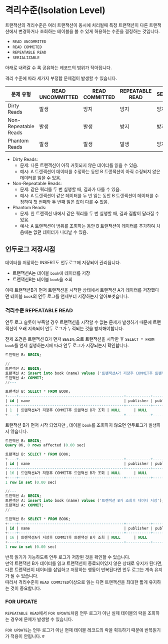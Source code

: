 # 격리수준(Isolation Level)

트랜젹션의 격리수준은 여러 트랜잭션이 동시에 처리될때 특정 트랜잭션이 다른 트랜잭션에서 
변경하거나 조회하는 테이블을 볼 수 있게 허용하는 수준을 결정하는 것입니다.  
  
+ `READ UNCOMMITED`
+ `READ COMMITED`
+ `REPEATABLE READ`
+ `SERIALIZABLE`
  
아래로 내려갈 수 록 공유하는 레코드의 범위가 작아집니다.  
  
격리 수준에 따라 세가지 부정합 문제점이 발생할 수 있습니다.  

| 문제 유형                | READ UNCOMMITTED | READ COMMITTED | REPEATABLE READ | SERIALIZABLE |
|----------------------|------------------|----------------|-----------------|--------------|
| Dirty Reads          | 발생               | 방지             | 방지              | 방지           |
| Non-Repeatable Reads | 발생               | 발생             | 방지              | 방지           |
| Phantom Reads        | 발생               | 발생             | 발생              | 방지           |

+ Dirty Reads:
  + 문제: 다른 트랜잭션이 아직 커밋되지 않은 데이터를 읽을 수 있음.
  + 예시: A 트랜잭션이 데이터를 수정하는 동안 B 트랜잭션이 아직 수정되지 않은 데이터를 읽을 수 있음.
+ Non-Repeatable Reads:  
  + 문제: 같은 쿼리를 두 번 실행할 때, 결과가 다를 수 있음.
  + 예시: A 트랜잭션이 같은 데이터를 두 번 읽는 동안 B 트랜잭션이 데이터를 수정하여 첫 번째와 두 번째 읽은 값이 다를 수 있음.
+ Phantom Reads:
  + 문제: 한 트랜잭션 내에서 같은 쿼리를 두 번 실행할 때, 결과 집합이 달라질 수 있음.
  + 예시: A 트랜잭션이 범위를 조회하는 동안 B 트랜잭션이 데이터를 추가하여 처음에는 없던 데이터가 나타날 수 있음.
  
  
## 언두로그 저장시점
데이터를 저장하는 INSERT도 언두로그에 저장되어 관리됩니다.  

+ 트랜잭션A는 테이블 `book`에 데이터를 저장
+ 트랜잭션B는 테이블 `book`을 조회
  
이때 트랜잭션B가 먼저 트랜잭션을 시작한 상태에서 트랜잭션 A가 데이터를 저장했다면
테이블 `book`의 언두 로그를 언제부터 저장하는지 알아보겟습니다.  
    
### 격리수준 REPEATABLE READ
언두 로그 슬롯이 부족할 경우 트랜잭션을 시작할 수 없는 문제가 발생하기 때문에 
트랜잭션이 오래 지속되어 언두 로그가 누적되는 것을 방지해야합니다.  

전제 조건은 트랜잭션 B가 먼저 `BEGIN;`으로 트랜잭션을 시작한 후
`SELECT * FROM book`를 언제 실행하는지에 따라 언두 로그가 저장되는지 확인합니다.  
  
```SQL
트랜잭션 B: BEGIN;

//---
트랜잭션 A: BEGIN;
트랜잭션 A: insert into book (name) values ('트랜잭션A가 저장후 COMMIT후 트랜잭션 B가 조회');
트랜잭션 A: COMMIT;
//---

트랜잭션 B: SELECT * FROM BOOK;
+----+-----------------------------------------------+-----------+------------+------+
| id | name                                          | publisher | publisher2 | ppap |
+----+-----------------------------------------------+-----------+------------+------+
| 1  | 트랜잭션A가 저장후 COMMIT후 트랜잭션 B가 조회 | NULL      | NULL       | NULL |
+----+-----------------------------------------------+-----------+------------+------+
```    
트랜잭션 B가 먼저 시작 되었지만 , 테이블 `book`를 조회하지 않으면 언두로그가 발생하지 않습니다.  
  
```SQL
트랜잭션 B: BEGIN;
Query OK, 0 rows affected (0.00 sec)

트랜잭션 B: SELECT * FROM BOOK;
+----+-----------------------------------------------+-----------+------------+------+
| id | name                                          | publisher | publisher2 | ppap |
+----+-----------------------------------------------+-----------+------------+------+
| 16 | 트랜잭션A가 저장후 COMMIT후 트랜잭션 B가 조회 | NULL      | NULL       | NULL |
+----+-----------------------------------------------+-----------+------------+------+
1 row in set (0.00 sec)

//---
트랜잭션 A: BEGIN;
트랜잭션 A: insert into book (name) values ('트랜잭션 B가 조회후 데이터 저장');
트랜잭션 A: COMMIT;
//---

트랜잭션 B: SELECT * FROM BOOK;
+----+-----------------------------------------------+-----------+------------+------+
| id | name                                          | publisher | publisher2 | ppap |
+----+-----------------------------------------------+-----------+------------+------+
| 16 | 트랜잭션A가 저장후 COMMIT후 트랜잭션 B가 조회 | NULL      | NULL       | NULL |
+----+-----------------------------------------------+-----------+------------+------+
1 row in set (0.00 sec)
```
반복 읽기가 가능하도록 언두 로그가 저장된 것을 확인할 수 있습니다.  
만약 트랜잭션 B가 데이터를 읽고 트랜잭션이 종료되어있지 않은 상태로 유지가 된다면, 
다른 트랜잭션이 데이터를 삽입하고 저장하는 행동이 반복된다면 언두 로그는 계속 유지가 될 수 있습니다.  
따라서 격리수준이 `READ COMMITED`이상으로 읽는 다면 트랜잭션을 최대한 짧게 유지하는 것이 중요합니다.  
  
### FOR UPDATE
`REPEATABLE READ`에서 `FOR UPDATE`처럼 언두 로그가 아닌 실제 테이블의 락을 조회하는 경우에 
문제가 발생할 수 있습니다.  
  
`FOR UPDATE`는 언두 로그가 아닌 현재 테이블 레코드의 락을 획득하기 때문에 반복읽기가 적용이 안됩니다.ㅎ